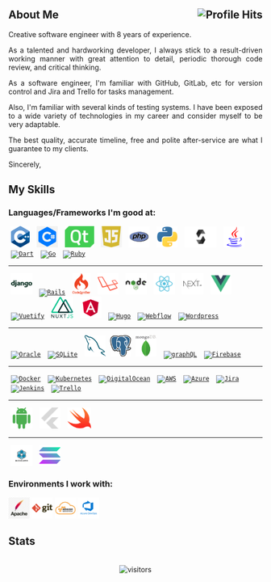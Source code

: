 <h2>About Me <img align="right" alt="Profile Hits" src="https://komarev.com/ghpvc/?username=topskilldev&style=flat-square"></h2> 

<p align="justify">Creative software engineer with 8 years of experience.</p>

<p align="justify">As a talented and hardworking developer, I always stick to a result-driven working manner with great attention to detail, periodic thorough code review, and critical thinking. </p>

<p align="justify">As a software engineer, I'm familiar with GitHub, GitLab, etc for version control and Jira and Trello for tasks management.</p>

<p align="justify">Also, I'm familiar with several kinds of testing systems.
I have been exposed to a wide variety of technologies in my career and consider myself to be very adaptable.</p>

<p align="justify">The best quality, accurate timeline, free and polite after-service are what I guarantee to my clients.

Sincerely,</p>

## My Skills

### Languages/Frameworks I'm good at:
<code style="margin: 5px"><a href="#"><img alt="C++" title="C++" src="https://github.com/Nicoli430/logoMaster/blob/master/c++.png" height="42"></a></code>
<code style="margin: 5px"><a href="#"><img alt="C#" title="C#" src="https://github.com/Nicoli430/logoMaster/blob/master/c%23.png" height="42"></a></code>
<code style="margin: 5px"><a href="https://www.qt.io"><img alt="Qt" title="Qt" src="https://github.com/Nicoli430/logoMaster/blob/master/qt.png" height="42"></a></code>
<code style="margin: 5px"><a href="https://www.javascript.com"><img alt="JavaScript" title="JavaScript" src="https://github.com/Nicoli430/logoMaster/blob/master/javascript.png" height="42"></a></code>
<code style="margin: 5px"><a href="https://www.php.com"><img alt="Php" title="Php" src="https://github.com/Nicoli430/logoMaster/blob/master/php.png" height="42"></a></code>
<code style="margin: 5px"><a href="https://python.org"><img alt="Python" title="Python" src="https://github.com/Nicoli430/logoMaster/blob/master/python.png" height="42"></a></code>
<code style="margin: 5px"><a href="https://www.solidity.io"><img alt="Solidity" title="Solidity" src="https://github.com/Nicoli430/logoMaster/blob/master/solidity.png" height="42"></a></code>
<code style="margin: 5px"><a href="https://java.com"><img alt="Java" title="Java" src="https://github.com/Nicoli430/logoMaster/blob/master/java.png" height="42"></a></code>
<code style="margin: 5px"><a href=""><img alt="Dart" title="Dart" src="https://cdn.jsdelivr.net/gh/devicons/devicon/icons/dart/dart-plain-wordmark.svg" height="42"></a></code>
<code style="margin: 5px"><a href=""><img alt="Go" title="Go" src="https://cdn.jsdelivr.net/gh/devicons/devicon/icons/go/go-original.svg" height="42"></a></code>
<code style="margin: 5px"><a href=""><img alt="Ruby" title="Ruby" src="https://cdn.jsdelivr.net/gh/devicons/devicon/icons/ruby/ruby-original.svg" height="42"></a></code>

<hr/>
<code style="margin: 5px"><a href="https://www.djangoproject.com"><img alt="Django" title="Django" src="https://github.com/Nicoli430/logoMaster/blob/master/django.png" height="42"></a></code>
<code style="margin: 5px"><a href=""><img alt="Rails" title="Ruby on Rails" src="https://cdn.jsdelivr.net/gh/devicons/devicon/icons/rails/rails-original-wordmark.svg" height="42"></a></code>
<code style="margin: 5px"><a href="https://codeigniter.com"><img alt="Codeigniter" title="Codeigniter" src="https://github.com/Nicoli430/logoMaster/blob/master/ci.png" height="42"></a></code>
<code style="margin: 5px"><a href="https://laravel.com"><img alt="Laravel" title="Laravel" src="https://github.com/Nicoli430/logoMaster/blob/master/laravel.png" height="42"></a></code>
<code style="margin: 5px"><a href="https://nodejs.org"><img alt="Node.js" title="Node.js" src="https://github.com/Nicoli430/logoMaster/blob/master/nodejs.png" height="42"></a></code>
<code style="margin: 5px"><a href="https://reactjs.org"><img alt="React.js" title="React.js" src="https://github.com/Nicoli430/logoMaster/blob/master/react.png" height="42"></a></code>
<code style="margin: 5px"><a href="https://nextjs.org"><img alt="Next" title="Next" src="https://github.com/Nicoli430/logoMaster/blob/master/next.png" height="42"></a></code>
<code style="margin: 5px"><a href="https://vuejs.org"><img alt="Vue.js" title="Vue.js" src="https://github.com/Nicoli430/logoMaster/blob/master/vue.png" height="42"></a></code>
<code style="margin: 5px"><a href="https://vuejs.org"><img alt="Vuetify" title="Vuetify" src="https://cdn.jsdelivr.net/gh/devicons/devicon/icons/vuetify/vuetify-original.svg" height="42"></a></code>
<code style="margin: 5px"><a href="https://nuxtjs.org"><img alt="Nuxt" title="Nuxt" src="https://github.com/Nicoli430/logoMaster/blob/master/nuxt.png" height="42"></a></code>
<code style="margin: 5px"><a href="https://angular.io"><img alt="Angular" title="Agnular" src="https://github.com/Nicoli430/logoMaster/blob/master/angular.png" height="42"></a></code>
<code style="margin: 5px"><a href=""><img alt="Hugo" title="Hugo" src="https://cdn.jsdelivr.net/gh/devicons/devicon/icons/hugo/hugo-original-wordmark.svg" height="42"></a></code>
<code style="margin: 5px"><a href=""><img alt="Webflow" title="Webflow" src="https://cdn.jsdelivr.net/gh/devicons/devicon/icons/webflow/webflow-original.svg" height="42"></a></code>
<code style="margin: 5px"><a href=""><img alt="Wordpress" title="Wordpress" src="https://cdn.jsdelivr.net/gh/devicons/devicon/icons/wordpress/wordpress-original.svg" height="42"></a></code>

<hr/>
<code style="margin: 5px"><a href=""><img alt="Oracle" title="Oracle" src="https://cdn.jsdelivr.net/gh/devicons/devicon/icons/oracle/oracle-original.svg" height="42"></a></code>
<code style="margin: 5px"><a href=""><img alt="SQLite" title="SQLite" src="https://cdn.jsdelivr.net/gh/devicons/devicon/icons/sqlite/sqlite-original.svg" height="42"></a></code>
<code style="margin: 5px"><a href="https://www.mysql.com"><img alt="MySQL" title="Mysql" src="https://github.com/Nicoli430/logoMaster/blob/master/mysql.png" height="42"></a></code>
<code><a href="https://www.postgresql.org"><img alt="PostgreSQL" title="PostgreSQL" src="https://github.com/Nicoli430/logoMaster/blob/master/postgresql.png" height="42"></a></code>
<code style="margin: 5px"><a href="https://www.mongodb.org"><img alt="MongoDB" title="MongoDB" src="https://github.com/Nicoli430/logoMaster/blob/master/mongodb.png" height="42"></a></code>
<code style="margin: 5px"><a href=""><img alt="graphQL" title="graphQL" src="https://cdn.jsdelivr.net/gh/devicons/devicon/icons/graphql/graphql-plain-wordmark.svg" height="42"></a></code>
<code style="margin: 5px"><a href=""><img alt="Firebase" title="Firebase" src="https://cdn.jsdelivr.net/gh/devicons/devicon/icons/firebase/firebase-plain-wordmark.svg" height="42"></a></code>

<hr/>
<code style="margin: 5px"><a href=""><img alt="Docker" title="Docker" src="https://cdn.jsdelivr.net/gh/devicons/devicon/icons/docker/docker-plain-wordmark.svg" height="42"></a></code>
<code style="margin: 5px"><a href=""><img alt="Kubernetes" title="Kubernetes" src="https://cdn.jsdelivr.net/gh/devicons/devicon/icons/kubernetes/kubernetes-plain-wordmark.svg" height="42"></a></code>
<code style="margin: 5px"><a href=""><img alt="DigitalOcean" title="DigitalOcean" src="https://cdn.jsdelivr.net/gh/devicons/devicon/icons/digitalocean/digitalocean-original-wordmark.svg" height="42"></a></code>
<code style="margin: 5px"><a href=""><img alt="AWS" title="AWS" src="https://cdn.jsdelivr.net/gh/devicons/devicon/icons/amazonwebservices/amazonwebservices-plain-wordmark.svg" height="42"></a></code>
<code style="margin: 5px"><a href=""><img alt="Azure" title="Azure" src="https://cdn.jsdelivr.net/gh/devicons/devicon/icons/azure/azure-original-wordmark.svg" height="42"></a></code>
<code style="margin: 5px"><a href=""><img alt="Jira" title="Jira" src="https://cdn.jsdelivr.net/gh/devicons/devicon/icons/jira/jira-original-wordmark.svg" height="42"></a></code>
<code style="margin: 5px"><a href=""><img alt="Jenkins" title="Jenkins" src="https://cdn.jsdelivr.net/gh/devicons/devicon/icons/jenkins/jenkins-original.svg" height="42"></a></code>
<code style="margin: 5px"><a href=""><img alt="Trello" title="Trello" src="https://cdn.jsdelivr.net/gh/devicons/devicon/icons/trello/trello-plain-wordmark.svg" height="42"></a></code>

<hr/>
<code style="margin: 5px"><a href="https://android.com"><img alt="Android" title="Android" src="https://github.com/Nicoli430/logoMaster/blob/master/android.png" height="42"></a></code>
<code style="margin: 5px"><a href="https://flutter.dev"><img alt="Flutter" title="Flutter" src="https://github.com/Nicoli430/logoMaster/blob/master/flutter.png" height="42"></a></code>
<code style="margin: 5px"><a href="https://www.swift.com"><img alt="Swift" title="Swift" src="https://github.com/Nicoli430/logoMaster/blob/master/swift.png" height="42"></a></code>

<hr/>
<code style="margin: 5px"><a href="https://www.blockchain.com"><img alt="BlockChain" title="BlockChain" src="https://github.com/Nicoli430/logoMaster/blob/master/blockchain.png" height="42"></a></code>
<code style="margin: 5px"><a href="https://solana.com"><img alt="Solana" title="Solana" src="https://github.com/Nicoli430/logoMaster/blob/master/solana.png" height="42"></a></code>


### Environments I work with:

<code><a href="https://www.apache.com"><img alt="AWS" title="AWS" src="https://github.com/Nicoli430/logoMaster/blob/master/apache.png" height="42"></a></code>
<code><a href="https://github.com/"><img alt="GitHub" title="GitHub" src="https://github.com/Nicoli430/logoMaster/blob/master/git.png" height="42"></a></code>
<code><a href="https://aws.amazon.com"><img alt="AWS" title="AWS" src="https://github.com/Nicoli430/logoMaster/blob/master/aws.png" height="42"></a></code>
<code><a href="https://azure.microsoft.com/en-us/services/devops"><img alt="GitHub" title="Azure DevOps" src="https://github.com/Nicoli430/logoMaster/blob/master/azure.png" height="42"></a></code>

## Stats

<div align="center">
<!--     <img src="https://github-profile-trophy.vercel.app/?username=ruppysuppy&row=1&column=6&margin-h=8&theme=darkhub&count_private=true&margin-w=15&no-frame=true" alt="profile trophies" /> -->
    <br />
    <img src="https://visitor-badge.laobi.icu/badge?page_id=ruppysuppy.ruppysuppy" alt="visitors">
</div>
